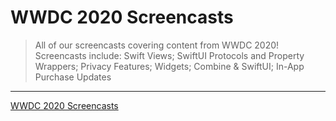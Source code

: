 # WWDC 2020 Screencasts

> All of our screencasts covering content from WWDC 2020! Screencasts include: Swift Views; SwiftUI Protocols and Property Wrappers; Privacy Features; Widgets; Combine & SwiftUI; In-App Purchase Updates

---

[WWDC 2020 Screencasts](https://www.raywenderlich.com/12920765-wwdc-2020-screencasts)
